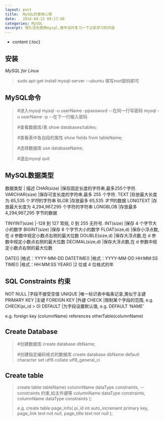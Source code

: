 ```yaml
---
layout: post
title:  MySQL的使用心得
date:   2016-04-23 09:17:48
categories: MySQL
excerpt: 很久没在使用mysql,做毕设时复习一下之前学习的内容
---
```


* content
{:toc}

## 安装

*MySQL for Linux*
>sudo apt-get install mysql-server	--ubuntu
填写root密码即可

## MySQL命令

>#进入mysql
>mysql -u userName -ppassword		--在同一行写密码
>mysql -u userName -p			--在下一行输入密码
>
>#查看数据库/表
>show databases/tables;
>
>#查看表中各自段的属性
>show fields from tableName;
>
>#选择数据库
>use databaseName;
>
>#退出mysql
>quit

## MySQL数据类型

数据类型	|	描述
CHAR(size)	|保存固定长度的字符串,最多255个字符.
VARCHAR(size)	|保存可变长度的字符串,最多 255 个字符.
TEXT		|存放最大长度为 65,535 个*字符*的字符串
BLOB		|存放最多 65,535 *字节*的数据
LONGTEXT	|存放最大长度为 4,294,967,295 个字符的字符串
LONGBLOB	|存放最多 4,294,967,295 字节的数据

TINYINT(size)	|-128 到 127 常规, 0 到 255 无符号.
INT(size)	|保存 4 个字节大小的数字
BIGINT(size)	|保存 8 个字节大小的数字
FLOAT(size,d)	|保存小浮点数,在 d 参数中规定小数点右侧的最大位数
DOUBLE(size,d)	|保存大浮点数,在 d 参数中规定小数点右侧的最大位数
DECIMAL(size,d)	|保存大浮点数,在 d 参数中规定小数点右侧的最大位数

DATE()		|格式：YYYY-MM-DD
DATETIME()	|格式：YYYY-MM-DD HH:MM:SS
TIME()		|格式：HH:MM:SS
YEAR()		|2 位或 4 位格式的年

## SQL Constraints 约束

NOT NULL	|字段不接受空值
UNIQUE		|唯一标识表中每条记录,类似于主键
PRIMARY KEY	|主键
FOREIGN KEY	|外键
CHECK		|限制某个字段的范围, e.g. CHECK(pi_id > 0)
DEFAULT		|为字段设置默认值, e.g. DEFAULT 'NAME'

e.g.
foreign key (columnName) references otherTable(columnName)

## Create Database

>#创建数据库
>create database dbName;
>
>#创建指定编码格式的数据库
>create database dbName default character set utf8 collate utf8_general_ci

## Create table

>create table tableName(
>columnName dataType constraints,	--constraints 约束,如主外键等
>columnName dataType constraints,
>columnName dataType constraints
>);
>
>e.g.
>create table page_info(
>pi_id int auto_increment primary key,
>page_link text not null,
>page_title text not null
>);
